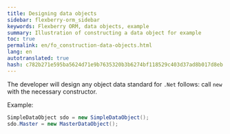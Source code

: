 ```yaml
--- 
title: Designing data objects 
sidebar: flexberry-orm_sidebar 
keywords: Flexberry ORM, data objects, example 
summary: Illustration of constructing a data object for example 
toc: true 
permalink: en/fo_construction-data-objects.html 
lang: en 
autotranslated: true 
hash: c782b271e595ba5624d71e9b7635320b3b6274bf118529c403d37ad8b017d8eb 
--- 
```


The developer will design any object data standard for `.Net` follows: call `new` with the necessary constructor. 

Example: 

```csharp
SimpleDataObject sdo = new SimpleDataObject();
sdo.Master = new MasterDataObject();
``` 



